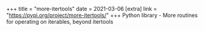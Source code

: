 +++
title = "more-itertools"
date = 2021-03-06
[extra]
link = "https://pypi.org/project/more-itertools/"
+++
Python library - More routines for operating on iterables, beyond itertools

